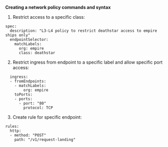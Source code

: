 **Creating a network policy commands and syntax**

1. Restrict access to a specific class:

```
spec:
  description: "L3-L4 policy to restrict deathstar access to empire ships only"
  endpointSelector:
    matchLabels:
      org: empire
      class: deathstar
```

2. Restrict ingress from endpoint to a specific label and allow specific port access:

```
  ingress:
  - fromEndpoints:
    - matchLabels:
        org: empire
    toPorts:
    - ports:
      - port: "80"
        protocol: TCP
```

3. Create rule for specific endpoint:

```
rules:
  http:
  - method: "POST"
    path: "/v1/request-landing"
```

